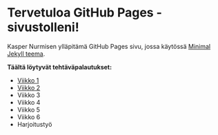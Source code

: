 # Tervetuloa GitHub Pages -sivustolleni!

Kasper Nurmisen ylläpitämä GitHub Pages sivu, jossa käytössä [Minimal Jekyll teema](https://github.com/pages-themes/minimal).

**Täältä löytyvät tehtäväpalautukset:**

- [Viikko 1](viikko1.md)
- [Viikko 2](viikko2.md)
- Viikko 3
- Viikko 4
- Viikko 5
- Viikko 6
- Harjoitustyö
